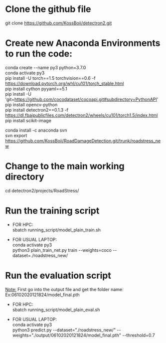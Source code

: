 # Clone the github file
git clone https://github.com/KossBoii/detectron2.git

# Create new Anaconda Environments to run the code:
conda create --name py3 python=3.7.0\
conda activate py3\
pip install -U torch==1.5 torchvision==0.6 -f https://download.pytorch.org/whl/cu101/torch_stable.html \
pip install cython pyyaml==5.1\
pip install -U 'git+https://github.com/cocodataset/cocoapi.git#subdirectory=PythonAPI' \
pip install opencv-python\
pip install detectron2==0.1.3 -f https://dl.fbaipublicfiles.com/detectron2/wheels/cu101/torch1.5/index.html \
pip install scikit-image

conda install -c anaconda svn\
svn export https://github.com/KossBoii/RoadDamageDetection.git/trunk/roadstress_new 

# Change to the main working directory
cd detectron2/projects/RoadStress/

# Run the training script
- FOR HPC:\
sbatch running_script/model_plain_train.sh

- FOR USUAL LAPTOP:\
conda activate py3\
python3 plain_train_net.py train --weights=coco --dataset=./roadstress_new/

# Run the evaluation script
<u>Note:</u> First go into the output file and get the folder name: Ex:06102020121824/model_final.pth
- FOR HPC:\
sbatch running_script/model_plain_eval.sh

- FOR USUAL LAPTOP:\
conda activate py3\
python3 predict.py --dataset="./roadstress_new/" --weights="./output/06102020121824/model_final.pth" --threshold=0.7
